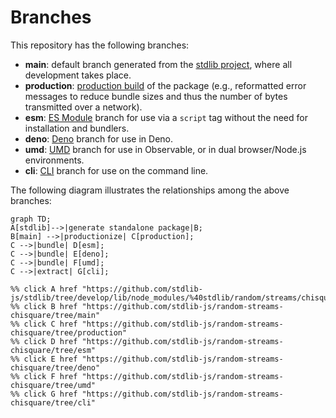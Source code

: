 <!--

@license Apache-2.0

Copyright (c) 2023 The Stdlib Authors.

Licensed under the Apache License, Version 2.0 (the "License");
you may not use this file except in compliance with the License.
You may obtain a copy of the License at

    http://www.apache.org/licenses/LICENSE-2.0

Unless required by applicable law or agreed to in writing, software
distributed under the License is distributed on an "AS IS" BASIS,
WITHOUT WARRANTIES OR CONDITIONS OF ANY KIND, either express or implied.
See the License for the specific language governing permissions and
limitations under the License.

-->

# Branches

This repository has the following branches:

-   **main**: default branch generated from the [stdlib project][stdlib-url], where all development takes place.
-   **production**: [production build][production-url] of the package (e.g., reformatted error messages to reduce bundle sizes and thus the number of bytes transmitted over a network).
-   **esm**: [ES Module][esm-url] branch for use via a `script` tag without the need for installation and bundlers.
-   **deno**: [Deno][deno-url] branch for use in Deno.
-   **umd**: [UMD][umd-url] branch for use in Observable, or in dual browser/Node.js environments.
-   **cli**: [CLI][cli-url] branch for use on the command line.

The following diagram illustrates the relationships among the above branches:

```mermaid
graph TD;
A[stdlib]-->|generate standalone package|B;
B[main] -->|productionize| C[production];
C -->|bundle| D[esm];
C -->|bundle| E[deno];
C -->|bundle| F[umd];
C -->|extract| G[cli];

%% click A href "https://github.com/stdlib-js/stdlib/tree/develop/lib/node_modules/%40stdlib/random/streams/chisquare"
%% click B href "https://github.com/stdlib-js/random-streams-chisquare/tree/main"
%% click C href "https://github.com/stdlib-js/random-streams-chisquare/tree/production"
%% click D href "https://github.com/stdlib-js/random-streams-chisquare/tree/esm"
%% click E href "https://github.com/stdlib-js/random-streams-chisquare/tree/deno"
%% click F href "https://github.com/stdlib-js/random-streams-chisquare/tree/umd"
%% click G href "https://github.com/stdlib-js/random-streams-chisquare/tree/cli"
```

[stdlib-url]: https://github.com/stdlib-js/stdlib/tree/develop/lib/node_modules/%40stdlib/random/streams/chisquare
[production-url]: https://github.com/stdlib-js/random-streams-chisquare/tree/production
[deno-url]: https://github.com/stdlib-js/random-streams-chisquare/tree/deno
[umd-url]: https://github.com/stdlib-js/random-streams-chisquare/tree/umd
[esm-url]: https://github.com/stdlib-js/random-streams-chisquare/tree/esm
[cli-url]: https://github.com/stdlib-js/random-streams-chisquare/tree/cli